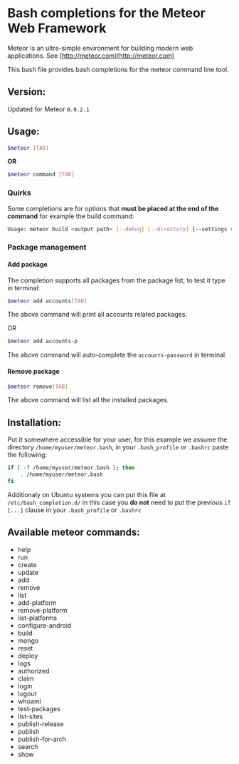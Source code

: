 # Bash completions for the Meteor Web Framework

Meteor is an ultra-simple environment for building modern web
applications. See [http://meteor.com](http://meteor.com)

This bash file provides bash completions for the meteor command line tool.

## Version:

Updated for Meteor `0.9.2.1`

## Usage:

```bash
$meteor [TAB]
```
**OR**

```bash
$meteor command [TAB]
```

### Quirks
Some completions are for options that **must be placed at the end of the command**
for example the build command:

```bash
Usage: meteor build <output path> [--debug] [--directory] [--settings settings.json]
```


### Package management

#### Add package

The completion supports all packages from the package list, to test it type in terminal:

```bash
$meteor add accounts[TAB]
```

The above command will print all accounts related packages.

OR

```bash
$meteor add accounts-p
```

The above command will auto-complete the `accounts-password` in terminal.


#### Remove package

```bash
$meteor remove[TAB]
```

The above command will list all the installed packages.

## Installation:

Put it somewhere accessible for your user, for this example we assume 
the directory `/home/myuser/meteor.bash`, in your `.bash_profile` or
`.bashrc` paste the following:

```bash
if [ -f /home/myuser/meteor.bash ]; then
    . /home/myuser/meteor.bash
fi
```

Additionaly on Ubuntu systems you can put this file at `/etc/bash_completion.d/` in this case you **do not** need to put the previous `if [...]` clause in your `.bash_profile` or `.bashrc`

## Available meteor commands:

* help
* run
* create
* update
* add
* remove
* list
* add-platform
* remove-platform
* list-platforms
* configure-android
* build
* mongo
* reset
* deploy
* logs
* authorized
* claim
* login
* logout
* whoami
* test-packages
* list-sites
* publish-release
* publish
* publish-for-arch
* search
* show
